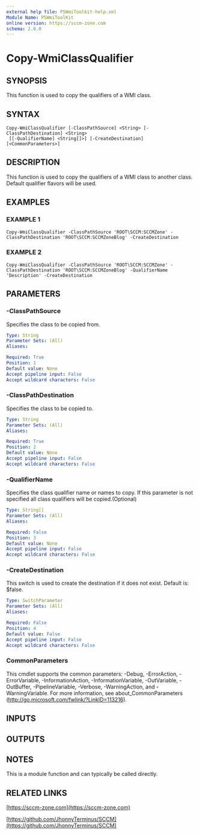 ```yaml
---
external help file: PSWmiToolkit-help.xml
Module Name: PSWmiToolKit
online version: https://sccm-zone.com
schema: 2.0.0
---
```


# Copy-WmiClassQualifier

## SYNOPSIS
This function is used to copy the qualifiers of a WMI class.

## SYNTAX

```
Copy-WmiClassQualifier [-ClassPathSource] <String> [-ClassPathDestination] <String>
 [[-QualifierName] <String[]>] [-CreateDestination] [<CommonParameters>]
```

## DESCRIPTION
This function is used to copy the qualifiers of a WMI class to another class.
Default qualifier flavors will be used.

## EXAMPLES

### EXAMPLE 1
```
Copy-WmiClassQualifier -ClassPathSource 'ROOT\SCCM:SCCMZone' -ClassPathDestination 'ROOT\SCCM:SCCMZoneBlog' -CreateDestination
```

### EXAMPLE 2
```
Copy-WmiClassQualifier -ClassPathSource 'ROOT\SCCM:SCCMZone' -ClassPathDestination 'ROOT\SCCM:SCCMZoneBlog' -QualifierName 'Description' -CreateDestination
```

## PARAMETERS

### -ClassPathSource
Specifies the class to be copied from.

```yaml
Type: String
Parameter Sets: (All)
Aliases:

Required: True
Position: 1
Default value: None
Accept pipeline input: False
Accept wildcard characters: False
```

### -ClassPathDestination
Specifies the class to be copied to.

```yaml
Type: String
Parameter Sets: (All)
Aliases:

Required: True
Position: 2
Default value: None
Accept pipeline input: False
Accept wildcard characters: False
```

### -QualifierName
Specifies the class qualifier name or names to copy.
If this parameter is not specified all class qualifiers will be copied.(Optional)

```yaml
Type: String[]
Parameter Sets: (All)
Aliases:

Required: False
Position: 3
Default value: None
Accept pipeline input: False
Accept wildcard characters: False
```

### -CreateDestination
This switch is used to create the destination if it does not exist.
Default is: $false.

```yaml
Type: SwitchParameter
Parameter Sets: (All)
Aliases:

Required: False
Position: 4
Default value: False
Accept pipeline input: False
Accept wildcard characters: False
```

### CommonParameters
This cmdlet supports the common parameters: -Debug, -ErrorAction, -ErrorVariable, -InformationAction, -InformationVariable, -OutVariable, -OutBuffer, -PipelineVariable, -Verbose, -WarningAction, and -WarningVariable.
For more information, see about_CommonParameters (http://go.microsoft.com/fwlink/?LinkID=113216).

## INPUTS

## OUTPUTS

## NOTES
This is a module function and can typically be called directly.

## RELATED LINKS

[https://sccm-zone.com](https://sccm-zone.com)

[https://github.com/JhonnyTerminus/SCCM](https://github.com/JhonnyTerminus/SCCM)

